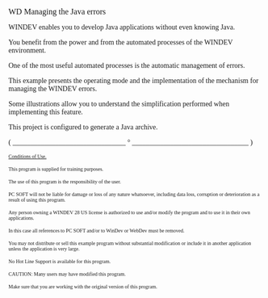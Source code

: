   
<span style="font-family:Arial sans-serif;font-size:16px;">WD Managing the Java errors</span>

  
<span style="font-family:Arial sans-serif;font-size:14px;">WINDEV enables you to develop Java applications without even knowing Java.</span>

<span style="font-family:Arial sans-serif;font-size:14px;">You benefit from the power and from the automated processes of the WINDEV environment.</span>

<span style="font-family:Arial sans-serif;font-size:14px;">One of the most useful automated processes is the automatic management of errors. </span>

<span style="font-family:Arial sans-serif;font-size:14px;">This example presents the operating mode and the implementation of the mechanism for managing the WINDEV errors.</span>

<span style="font-family:Arial sans-serif;font-size:14px;">Some illustrations allow you to understand the simplification performed when implementing this feature. </span>

<span style="font-family:Arial sans-serif;font-size:14px;">This project is configured to generate a Java archive.</span>

  
  
<span style="font-family:Arial sans-serif;font-size:14px;">( \_\_\_\_\_\_\_\_\_\_\_\_\_\_\_\_\_\_\_\_\_\_\_\_\_\_\_\_\_\_\_\_ ° \_\_\_\_\_\_\_\_\_\_\_\_\_\_\_\_\_\_\_\_\_\_\_\_\_\_\_\_\_\_\_\_\_ )</span>

  
<span style="text-decoration:underline;font-family:Arial sans-serif;font-size:10px;">Conditions of Use.</span>

<span style="font-family:Arial sans-serif;font-size:10px;">This program is supplied for training purposes.</span>

<span style="font-family:Arial sans-serif;font-size:10px;">The use of this program is the responsibility of the user. </span>

<span style="font-family:Arial sans-serif;font-size:10px;">PC SOFT will not be liable for damage or loss of any nature whatsoever, including data loss, corruption or deterioration as a result of using this program.</span>

<span style="font-family:Arial sans-serif;font-size:10px;">Any person owning a WINDEV 28 US license is authorized to use and/or modify the program and to use it in their own applications. </span>

<span style="font-family:Arial sans-serif;font-size:10px;">In this case all references to PC SOFT and/or to WinDev or WebDev must be removed.</span>

<span style="font-family:Arial sans-serif;font-size:10px;">You may not distribute or sell this example program without substantial modification or include it in another application unless the application is very large.</span>

  
<span style="font-family:Arial sans-serif;font-size:10px;">No Hot Line Support is available for this program.</span>

  
<span style="font-family:Arial sans-serif;font-size:10px;">CAUTION: Many users may have modified this program. </span>

<span style="font-family:Arial sans-serif;font-size:10px;">Make sure that you are working with the original version of this program.</span>

  
  
  
  